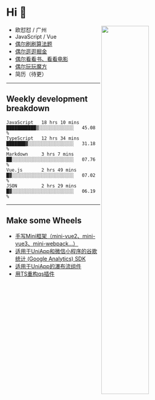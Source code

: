 # Hi 👋

[<img align="right" width="50%" src="https://github-readme-stats.vercel.app/api?username=OUDUIDUI&theme=dark&show_icons=true">](https://metrics.lecoq.io/OUDUIDUI?template=classic&#41;)


- 欧怼怼 / 广州
- JavaScript / Vue
- [偶尔刷刷算法题](https://github.com/OUDUIDUI/leet-code)
- [偶尔逛逛掘金](https://juejin.cn/user/4309700183594366)
- [偶尔看看书、看看电影](https://www.yuque.com/books/share/3ee1684b-8e19-4849-b5aa-13d1813ded6d)
- [偶尔玩玩魔方](https://cubing.com/results/person/2014OUSH01)
- 简历（待更）

---

##  Weekly development breakdown

<!--START_SECTION:waka-->
```text
JavaScript   18 hrs 10 mins  ███████████▒░░░░░░░░░░░░░   45.08 % 
TypeScript   12 hrs 34 mins  ███████▓░░░░░░░░░░░░░░░░░   31.18 % 
Markdown     3 hrs 7 mins    ██░░░░░░░░░░░░░░░░░░░░░░░   07.76 % 
Vue.js       2 hrs 49 mins   █▓░░░░░░░░░░░░░░░░░░░░░░░   07.02 % 
JSON         2 hrs 29 mins   █▓░░░░░░░░░░░░░░░░░░░░░░░   06.19 % 
```
<!--END_SECTION:waka-->



---

##  Make some Wheels

- [手写Mini框架（mini-vue2、mini-vue3、mini-webpack...）](https://github.com/OUDUIDUI/mini)
- [适用于UniApp和微信小程序的谷歌统计 (Google Analytics) SDK](https://github.com/OUDUIDUI/ga-tracker)
- [适用于UniApp的瀑布流组件](https://github.com/OUDUIDUI/uniapp-waterfalls-flow)
- [用TS重构qs插件](https://github.com/OUDUIDUI/qs)


